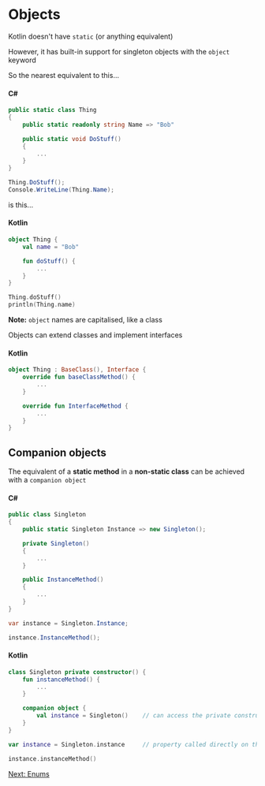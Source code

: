 # Objects
Kotlin doesn't have `static` (or anything equivalent)

However, it has built-in support for singleton objects with the `object` keyword

So the nearest equivalent to this...

#### C#
```csharp
public static class Thing
{
    public static readonly string Name => "Bob"

    public static void DoStuff()
    {
        ...
    }
}

Thing.DoStuff();
Console.WriteLine(Thing.Name);
```

is this...

#### Kotlin
```kotlin
object Thing {
    val name = "Bob"

    fun doStuff() {
        ...
    }
}

Thing.doStuff()
println(Thing.name)
```

**Note:** `object` names are capitalised, like a class

Objects can extend classes and implement interfaces

#### Kotlin
```kotlin
object Thing : BaseClass(), Interface {
    override fun baseClassMethod() {
        ...
    }

    override fun InterfaceMethod {
        ...
    }
}
```

## Companion objects
The equivalent of a **static method** in a **non-static class** can be achieved with a `companion object`

#### C#
```csharp
public class Singleton
{
    public static Singleton Instance => new Singleton();

    private Singleton()
    {
        ...
    }

    public InstanceMethod()
    {
        ...
    }
}

var instance = Singleton.Instance;

instance.InstanceMethod();
```

#### Kotlin
```kotlin
class Singleton private constructor() {
    fun instanceMethod() {
        ...
    }

    companion object {
        val instance = Singleton()    // can access the private constructor
    }
}

var instance = Singleton.instance     // property called directly on the class

instance.instanceMethod()
```

[Next: Enums](04-03-enums.md)
